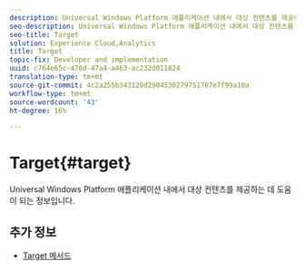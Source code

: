 ```yaml
---
description: Universal Windows Platform 애플리케이션 내에서 대상 컨텐츠를 제공하는 데 도움이 되는 정보입니다.
seo-description: Universal Windows Platform 애플리케이션 내에서 대상 컨텐츠를 제공하는 데 도움이 되는 정보입니다.
seo-title: Target
solution: Experience Cloud,Analytics
title: Target
topic-fix: Developer and implementation
uuid: c764e65c-476d-47a4-a463-ac232d011824
translation-type: tm+mt
source-git-commit: 4c2a255b343128d2904530279751767e7f99a10a
workflow-type: tm+mt
source-wordcount: '43'
ht-degree: 16%

---
```



# Target{#target}

Universal Windows Platform 애플리케이션 내에서 대상 컨텐츠를 제공하는 데 도움이 되는 정보입니다.

## 추가 정보

+ [Target 메서드](/help/universal-windows/target/target-methods.md)